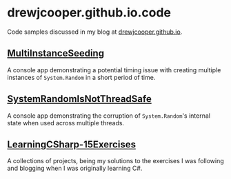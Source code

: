 # drewjcooper.github.io.code

Code samples discussed in my blog at [drewjcooper.github.io][blog-root].

## [MultiInstanceSeeding](https://github.com/drewjcooper/drewjcooper.github.io.code/tree/master/MultiInstanceSeeding)

A console app demonstrating a potential timing issue with creating multiple instances of
`System.Random` in a short period of time.

## [SystemRandomIsNotThreadSafe](https://github.com/drewjcooper/drewjcooper.github.io.code/tree/master/SystemRandomIsNotThreadSafe)

A console app demonstrating the corruption of `System.Random`'s internal state when used across
multiple threads.

## [LearningCSharp-15Exercises](https://github.com/drewjcooper/drewjcooper.github.io.code/tree/master/LearningCSharp-15Excercises)

A collections of projects, being my solutions to the exercises I was following and blogging when I
was originally learning C#.

[blog-root]: https://drewjcooper.github.io
